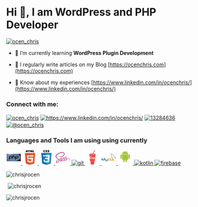 <h1 align="left">Hi 👋, I am WordPress and PHP Developer</h1>
<p align="left"> <a href="https://twitter.com/ocen_chris" target="blank"><img src="https://img.shields.io/twitter/follow/ocen_chris?logo=twitter&style=for-the-badge" alt="ocen_chris" /></a> </p>

- 🌱 I’m currently learning **WordPress Plugin Development**

- 📝 I regularly write articles on my Blog [https://ocenchris.com](https://ocenchris.com)

- 📄 Know about my experiences [https://www.linkedin.com/in/ocenchris/](https://www.linkedin.com/in/ocenchris/)

<!-- ### Blogs posts -->
<!-- BLOG-POST-LIST:START -->
<!-- BLOG-POST-LIST:END -->

<h3 align="left">Connect with me:</h3>
<p align="left">
<a href="https://twitter.com/ocen_chris" target="blank"><img align="center" src="https://raw.githubusercontent.com/rahuldkjain/github-profile-readme-generator/master/src/images/icons/Social/twitter.svg" alt="ocen_chris" height="30" width="40" /></a>
<a href="https://linkedin.com/in/https://www.linkedin.com/in/ocenchris/" target="blank"><img align="center" src="https://raw.githubusercontent.com/rahuldkjain/github-profile-readme-generator/master/src/images/icons/Social/linked-in-alt.svg" alt="https://www.linkedin.com/in/ocenchris/" height="30" width="40" /></a>
<a href="https://stackoverflow.com/users/13284636" target="blank"><img align="center" src="https://raw.githubusercontent.com/rahuldkjain/github-profile-readme-generator/master/src/images/icons/Social/stack-overflow.svg" alt="13284636" height="30" width="40" /></a>
<a href="https://medium.com/@ocen_chris" target="blank"><img align="center" src="https://raw.githubusercontent.com/rahuldkjain/github-profile-readme-generator/master/src/images/icons/Social/medium.svg" alt="@ocen_chris" height="30" width="40" /></a>
</p>

<h3 align="left">Languages and Tools I am using using currently</h3>

<p align="left"> <a href="https://www.php.net" target="_blank" rel="noreferrer"> <img src="https://raw.githubusercontent.com/devicons/devicon/master/icons/php/php-original.svg" alt="php" width="40" height="40"/> </a> <a href="https://www.w3.org/html/" target="_blank" rel="noreferrer"> <img src="https://raw.githubusercontent.com/devicons/devicon/master/icons/html5/html5-original-wordmark.svg" alt="html5" width="40" height="40"/> </a> <a href="https://www.w3schools.com/css/" target="_blank" rel="noreferrer"> <img src="https://raw.githubusercontent.com/devicons/devicon/master/icons/css3/css3-original-wordmark.svg" alt="css3" width="40" height="40"/> </a> <a href="https://sass-lang.com" target="_blank" rel="noreferrer"> <img src="https://raw.githubusercontent.com/devicons/devicon/master/icons/sass/sass-original.svg" alt="sass" width="40" height="40"/> </a> <a href="https://git-scm.com/" target="_blank" rel="noreferrer"> <img src="https://www.vectorlogo.zone/logos/git-scm/git-scm-icon.svg" alt="git" width="40" height="40"/> </a> <a href="https://gulpjs.com" target="_blank" rel="noreferrer"> <img src="https://raw.githubusercontent.com/devicons/devicon/master/icons/gulp/gulp-plain.svg" alt="gulp" width="40" height="40"/> </a> <a href="https://www.mysql.com/" target="_blank" rel="noreferrer"> <img src="https://raw.githubusercontent.com/devicons/devicon/master/icons/mysql/mysql-original-wordmark.svg" alt="mysql" width="40" height="40"/> </a> <a href="https://developer.android.com" target="_blank" rel="noreferrer"> <img src="https://raw.githubusercontent.com/devicons/devicon/master/icons/android/android-original-wordmark.svg" alt="android" width="40" height="40"/> </a> <a href="https://kotlinlang.org" target="_blank" rel="noreferrer"> <img src="https://www.vectorlogo.zone/logos/kotlinlang/kotlinlang-icon.svg" alt="kotlin" width="40" height="40"/> </a> <a href="https://firebase.google.com/" target="_blank" rel="noreferrer"> <img src="https://www.vectorlogo.zone/logos/firebase/firebase-icon.svg" alt="firebase" width="40" height="40"/> </a>

 </p>
<p align="left"><img src="https://github-readme-stats.vercel.app/api/top-langs?username=chrisjrocen&show_icons=true&locale=en&layout=compact" alt="chrisjrocen" /></p>

<p align="left">&nbsp;<img  src="https://github-readme-stats.vercel.app/api?username=chrisjrocen&show_icons=true&locale=en" alt="chrisjrocen" /></p>

<p align="left"><img src="https://github-readme-streak-stats.herokuapp.com/?user=chrisjrocen&theme=dark" alt="chrisjrocen" /></p>
